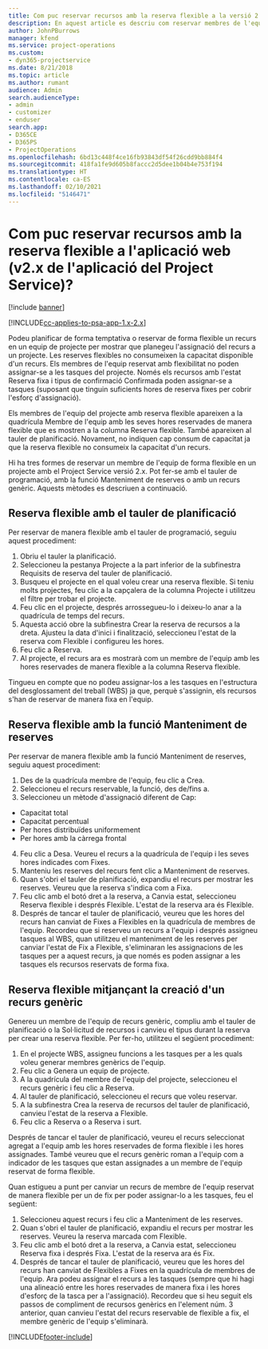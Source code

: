```yaml
---
title: Com puc reservar recursos amb la reserva flexible a la versió 2.x de l'aplicació?
description: En aquest article es descriu com reservar membres de l'equip del projecte mitjançant la reserva flexible amb el Project Service.
author: JohnPBurrows
manager: kfend
ms.service: project-operations
ms.custom:
- dyn365-projectservice
ms.date: 8/21/2018
ms.topic: article
ms.author: rumant
audience: Admin
search.audienceType:
- admin
- customizer
- enduser
search.app:
- D365CE
- D365PS
- ProjectOperations
ms.openlocfilehash: 6bd13c448f4ce16fb93843df54f26cdd9bb884f4
ms.sourcegitcommit: 418fa1fe9d605b8faccc2d5dee1b04b4e753f194
ms.translationtype: HT
ms.contentlocale: ca-ES
ms.lasthandoff: 02/10/2021
ms.locfileid: "5146471"
---
```

# <a name="how-do-i-soft-book-resources-in-the-web-app-project-service-app-v2x"></a>Com puc reservar recursos amb la reserva flexible a l'aplicació web (v2.x de l'aplicació del Project Service)?

[!include [banner](../includes/psa-now-project-operations.md)]

[!INCLUDE[cc-applies-to-psa-app-1.x-2.x](../includes/cc-applies-to-psa-app-1x-2x.md)]

Podeu planificar de forma temptativa o reservar de forma flexible un recurs en un equip de projecte per mostrar que planegeu l'assignació del recurs a un projecte. Les reserves flexibles no consumeixen la capacitat disponible d'un recurs. Els membres de l'equip reservat amb flexibilitat no poden assignar-se a les tasques del projecte. Només els recursos amb l'estat Reserva fixa i tipus de confirmació Confirmada poden assignar-se a tasques (suposant que tinguin suficients hores de reserva fixes per cobrir l'esforç d'assignació).

Els membres de l'equip del projecte amb reserva flexible apareixen a la quadrícula Membre de l'equip amb les seves hores reservades de manera flexible que es mostren a la columna Reserva flexible. També apareixen al tauler de planificació. Novament, no indiquen cap consum de capacitat ja que la reserva flexible no consumeix la capacitat d'un recurs.

Hi ha tres formes de reservar un membre de l'equip de forma flexible en un projecte amb el Project Service versió 2.x. Pot fer-se amb el tauler de programació, amb la funció Manteniment de reserves o amb un recurs genèric. Aquests mètodes es descriuen a continuació.

## <a name="soft-book-with-the-schedule-board"></a>Reserva flexible amb el tauler de planificació

Per reservar de manera flexible amb el tauler de programació, seguiu aquest procediment: 
1. Obriu el tauler la planificació.
2. Seleccioneu la pestanya Projecte a la part inferior de la subfinestra Requisits de reserva del tauler de planificació.
3. Busqueu el projecte en el qual voleu crear una reserva flexible. Si teniu molts projectes, feu clic a la capçalera de la columna Projecte i utilitzeu el filtre per trobar el projecte.
4. Feu clic en el projecte, després arrossegueu-lo i deixeu-lo anar a la quadrícula de temps del recurs.
5. Aquesta acció obre la subfinestra Crear la reserva de recursos a la dreta. Ajusteu la data d'inici i finalització, seleccioneu l'estat de la reserva com Flexible i configureu les hores. 
6. Feu clic a Reserva.
7. Al projecte, el recurs ara es mostrarà com un membre de l'equip amb les hores reservades de manera flexible a la columna Reserva flexible.

Tingueu en compte que no podeu assignar-los a les tasques en l'estructura del desglossament del treball (WBS) ja que, perquè s'assignin, els recursos s'han de reservar de manera fixa en l'equip.

## <a name="soft-book-using-the-maintain-bookings-feature"></a>Reserva flexible amb la funció Manteniment de reserves

Per reservar de manera flexible amb la funció Manteniment de reserves, seguiu aquest procediment:
1. Des de la quadrícula membre de l'equip, feu clic a Crea.
2. Seleccioneu el recurs reservable, la funció, des de/fins a.
3. Seleccioneu un mètode d'assignació diferent de Cap:
- Capacitat total
- Capacitat percentual
- Per hores distribuïdes uniformement
- Per hores amb la càrrega frontal
4. Feu clic a Desa. Veureu el recurs a la quadrícula de l'equip i les seves hores indicades com Fixes.
5. Manteniu les reserves del recurs fent clic a Manteniment de reserves.
6. Quan s'obri el tauler de planificació, expandiu el recurs per mostrar les reserves. Veureu que la reserva s'indica com a Fixa.
7. Feu clic amb el botó dret a la reserva, a Canvia estat, seleccioneu Reserva flexible i després Flexible. L'estat de la reserva ara és Flexible.
8. Després de tancar el tauler de planificació, veureu que les hores del recurs han canviat de Fixes a Flexibles en la quadrícula de membres de l'equip.
Recordeu que si reserveu un recurs a l'equip i després assigneu tasques al WBS, quan utilitzeu el manteniment de les reserves per canviar l'estat de Fix a Flexible, s'eliminaran les assignacions de les tasques per a aquest recurs, ja que només es poden assignar a les tasques els recursos reservats de forma fixa.

## <a name="soft-book-by-creating-a-generic-resource"></a>Reserva flexible mitjançant la creació d'un recurs genèric

Genereu un membre de l'equip de recurs genèric, compliu amb el tauler de planificació o la Sol·licitud de recursos i canvieu el tipus durant la reserva per crear una reserva flexible.
Per fer-ho, utilitzeu el següent procediment:

1. En el projecte WBS, assigneu funcions a les tasques per a les quals voleu generar membres genèrics de l'equip.
2. Feu clic a Genera un equip de projecte.
3. A la quadrícula del membre de l'equip del projecte, seleccioneu el recurs genèric i feu clic a Reserva.
4. Al tauler de planificació, seleccioneu el recurs que voleu reservar.
5. A la subfinestra Crea la reserva de recursos del tauler de planificació, canvieu l'estat de la reserva a Flexible.
6. Feu clic a Reserva o a Reserva i surt.

Després de tancar el tauler de planificació, veureu el recurs seleccionat agregat a l'equip amb les hores reservades de forma flexible i les hores assignades. També veureu que el recurs genèric roman a l'equip com a indicador de les tasques que estan assignades a un membre de l'equip reservat de forma flexible.

Quan estigueu a punt per canviar un recurs de membre de l'equip reservat de manera flexible per un de fix per poder assignar-lo a les tasques, feu el següent:

1. Seleccioneu aquest recurs i feu clic a Manteniment de les reserves.
2. Quan s'obri el tauler de planificació, expandiu el recurs per mostrar les reserves. Veureu la reserva marcada com Flexible.
3. Feu clic amb el botó dret a la reserva, a Canvia estat, seleccioneu Reserva fixa i després Fixa. L'estat de la reserva ara és Fix.
4. Després de tancar el tauler de planificació, veureu que les hores del recurs han canviat de Flexibles a Fixes en la quadrícula de membres de l'equip. Ara podeu assignar el recurs a les tasques (sempre que hi hagi una alineació entre les hores reservades de manera fixa i les hores d'esforç de la tasca per a l'assignació). Recordeu que si heu seguit els passos de compliment de recursos genèrics en l'element núm. 3 anterior, quan canvieu l'estat del recurs reservable de flexible a fix, el membre genèric de l'equip s'eliminarà.


[!INCLUDE[footer-include](../includes/footer-banner.md)]